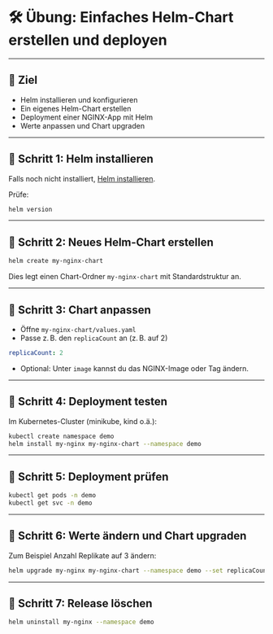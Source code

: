 
# 🛠️ Übung: Einfaches Helm-Chart erstellen und deployen

---

## 🎯 Ziel

* Helm installieren und konfigurieren
* Ein eigenes Helm-Chart erstellen
* Deployment einer NGINX-App mit Helm
* Werte anpassen und Chart upgraden

---

## 📁 Schritt 1: Helm installieren

Falls noch nicht installiert, [Helm installieren](https://helm.sh/docs/intro/install/).

Prüfe:

```bash
helm version
```

---

## 📁 Schritt 2: Neues Helm-Chart erstellen

```bash
helm create my-nginx-chart
```

Dies legt einen Chart-Ordner `my-nginx-chart` mit Standardstruktur an.

---

## 📁 Schritt 3: Chart anpassen

* Öffne `my-nginx-chart/values.yaml`
* Passe z. B. den `replicaCount` an (z. B. auf 2)

```yaml
replicaCount: 2
```

* Optional: Unter `image` kannst du das NGINX-Image oder Tag ändern.

---

## 📁 Schritt 4: Deployment testen

Im Kubernetes-Cluster (minikube, kind o.ä.):

```bash
kubectl create namespace demo
helm install my-nginx my-nginx-chart --namespace demo
```

---

## 📁 Schritt 5: Deployment prüfen

```bash
kubectl get pods -n demo
kubectl get svc -n demo
```

---

## 📁 Schritt 6: Werte ändern und Chart upgraden

Zum Beispiel Anzahl Replikate auf 3 ändern:

```bash
helm upgrade my-nginx my-nginx-chart --namespace demo --set replicaCount=3
```

---

## 📁 Schritt 7: Release löschen

```bash
helm uninstall my-nginx --namespace demo
```

